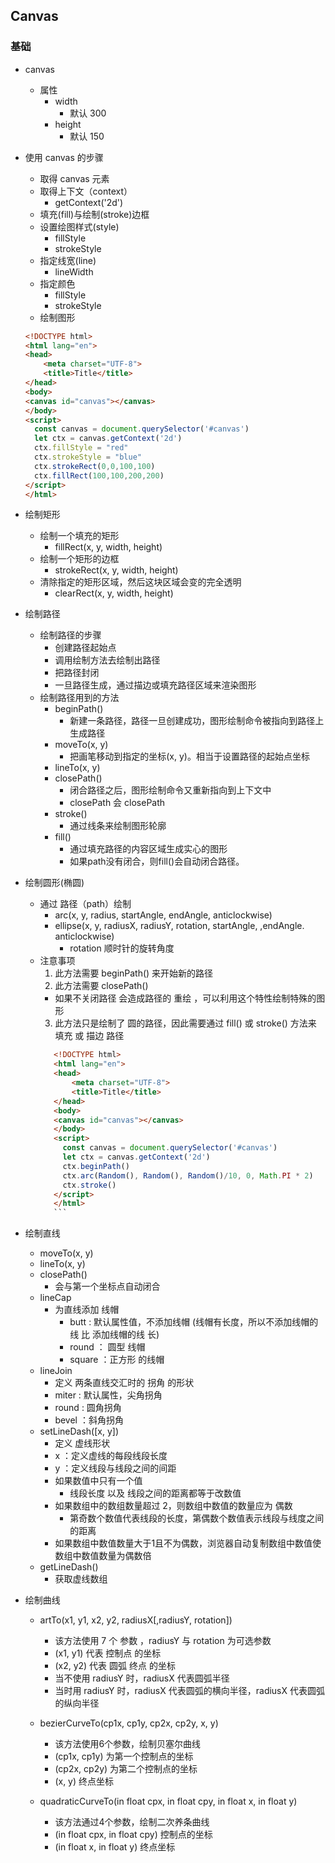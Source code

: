 ## Canvas
### 基础
  - canvas
    - 属性
      - width
        - 默认 300
      - height
        - 默认 150
  - 使用 canvas 的步骤
    - 取得 canvas 元素
    - 取得上下文（context）
      - getContext('2d')
    - 填充(fill)与绘制(stroke)边框
    - 设置绘图样式(style)
      - fillStyle
      - strokeStyle
    - 指定线宽(line)
      - lineWidth
    - 指定颜色
      - fillStyle
      - strokeStyle
    - 绘制图形
    ```html
    <!DOCTYPE html>
    <html lang="en">
    <head>
        <meta charset="UTF-8">
        <title>Title</title>
    </head>
    <body>
    <canvas id="canvas"></canvas>
    </body>
    <script>
      const canvas = document.querySelector('#canvas')
      let ctx = canvas.getContext('2d')
      ctx.fillStyle = "red"
      ctx.strokeStyle = "blue"
      ctx.strokeRect(0,0,100,100)
      ctx.fillRect(100,100,200,200)
    </script>
    </html>
    ```
  - 绘制矩形
    - 绘制一个填充的矩形
      - fillRect(x, y, width, height)
    - 绘制一个矩形的边框
      - strokeRect(x, y, width, height)
    - 清除指定的矩形区域，然后这块区域会变的完全透明
      - clearRect(x, y, width, height)

  - 绘制路径
    - 绘制路径的步骤
      - 创建路径起始点
      - 调用绘制方法去绘制出路径
      - 把路径封闭
      - 一旦路径生成，通过描边或填充路径区域来渲染图形
    - 绘制路径用到的方法
      - beginPath()
        - 新建一条路径，路径一旦创建成功，图形绘制命令被指向到路径上生成路径
      - moveTo(x, y)
        - 把画笔移动到指定的坐标(x, y)。相当于设置路径的起始点坐标
      - lineTo(x, y)
      - closePath()
        - 闭合路径之后，图形绘制命令又重新指向到上下文中
        - closePath 会 closePath
      - stroke()
        - 通过线条来绘制图形轮廓
      - fill()
        - 通过填充路径的内容区域生成实心的图形
        - 如果path没有闭合，则fill()会自动闭合路径。


  - 绘制圆形(椭圆)
    - 通过 路径（path）绘制
      - arc(x, y, radius, startAngle, endAngle, anticlockwise)
      - ellipse(x, y, radiusX, radiusY, rotation, startAngle, ,endAngle. anticlockwise)
        - rotation 顺时针的旋转角度
    - 注意事项
      1. 此方法需要 beginPath() 来开始新的路径
      2. 此方法需要 closePath()
        - 如果不关闭路径 会造成路径的 重绘 ，可以利用这个特性绘制特殊的图形
      3. 此方法只是绘制了 圆的路径，因此需要通过 fill() 或 stroke() 方法来 填充 或 描边 路径
       ```html
          <!DOCTYPE html>
          <html lang="en">
          <head>
              <meta charset="UTF-8">
              <title>Title</title>
          </head>
          <body>
          <canvas id="canvas"></canvas>
          </body>
          <script>
            const canvas = document.querySelector('#canvas')
            let ctx = canvas.getContext('2d')
            ctx.beginPath()
            ctx.arc(Random(), Random(), Random()/10, 0, Math.PI * 2)
            ctx.stroke()
          </script>
          </html>
          ```
  - 绘制直线
    - moveTo(x, y)
    - lineTo(x, y)
    - closePath()
      - 会与第一个坐标点自动闭合
    - lineCap
      - 为直线添加 线帽
        - butt : 默认属性值，不添加线帽 (线帽有长度，所以不添加线帽的线 比 添加线帽的线 长)
        - round ： 圆型 线帽
        - square ：正方形 的线帽
    - lineJoin
      - 定义 两条直线交汇时的 拐角 的形状
      - miter : 默认属性，尖角拐角
      - round : 圆角拐角
      - bevel ：斜角拐角
    - setLineDash(\[x, y])
      - 定义 虚线形状
      - x ：定义虚线的每段线段长度
      - y ：定义线段与线段之间的间距
      - 如果数值中只有一个值
        - 线段长度 以及 线段之间的距离都等于改数值
      - 如果数组中的数组数量超过 2，则数组中数值的数量应为 偶数
        - 第奇数个数值代表线段的长度，第偶数个数值表示线段与线度之间的距离
      - 如果数组中数值数量大于1且不为偶数，浏览器自动复制数组中数值使数组中数值数量为偶数倍
    - getLineDash()
      - 获取虚线数组

  - 绘制曲线
    - artTo(x1, y1, x2, y2, radiusX\[,radiusY, rotation])
      - 该方法使用 7 个 参数 ，radiusY 与 rotation 为可选参数
      - (x1, y1) 代表 控制点 的坐标
      - (x2, y2) 代表 圆弧 终点 的坐标
      - 当不使用 radiusY 时，radiusX 代表圆弧半径
      - 当时用 radiusY 时，radiusX 代表圆弧的横向半径，radiusX 代表圆弧的纵向半径

    - bezierCurveTo(cp1x, cp1y, cp2x, cp2y, x, y)
      - 该方法使用6个参数，绘制贝塞尔曲线
      - (cp1x, cp1y) 为第一个控制点的坐标
      - (cp2x, cp2y) 为第二个控制点的坐标
      - (x, y) 终点坐标

    - quadraticCurveTo(in float cpx, in float cpy, in float x, in float y)
      - 该方法通过4个参数，绘制二次养条曲线
      - (in float cpx, in float cpy) 控制点的坐标
      - (in float x, in float y) 终点坐标


